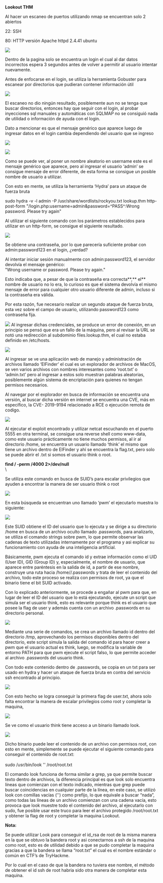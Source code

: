 ﻿**Lookout THM**

Al hacer un escaneo de puertos utilizando nmap se encuentran solo 2 abiertos

22: SSH

80: HTTP versión Apache httpd 2.4.41 ubuntu 

![](/images/archivo_1.png)

Dentro de la pagina solo se encuentra un login el cual al dar datos incorrectos espera 3 segundos antes de volver a permitir al usuario intentar nuevamente.

Antes de enfocarse en el login, se utiliza la herramienta Gobuster para escanear por directorios que pudieran contener información útil

![](/images/archivo_2.png)

El escaneo no dio ningún resultado, posiblemente aun no se tenga que buscar directorios, entonces hay que seguir con el login, al probar inyecciones sql manuales y automáticas con SQLMAP no se consiguió nada de utilidad o información de ayuda con el login.

Dato a mencionar es que el mensaje genérico que aparece luego de ingresar datos en el login cambia dependiendo del usuario que se ingreso

![](/images/archivo_3.png)

![](/images/archivo_4.png)

Como se puede ver, al poner un nombre aleatorio en username este es el mensaje genérico que aparece, pero al ingresar el usuario ‘admin’ se consigue mensaje de error diferente, de esta forma se consigue un posible nombre de usuario a utilizar.

Con esto en mente, se utiliza la herramienta ‘Hydra’ para un ataque de fuerza bruta 

sudo hydra -v -l admin -P /usr/share/wordlists/rockyou.txt lookup.thm http-post-form "/login.php:username=admin&password=^PASS^:Wrong password. Please try again"

Al utilizar el siguiente comando con los parámetros establecidos para utilizar en un http-form, se consigue el siguiente resultado.

![](/images/archivo_5.png)

Se obtiene una contraseña, por lo que parecería suficiente probar con admin:password123 en el login, ¿verdad?

Al intentar iniciar sesión manualmente con admin:password123, el servidor devolvía el mensaje genérico:\
"Wrong username or password. Please try again."

Esto indicaba que, a pesar de que la contraseña era correcta**,** el** nombre de usuario no lo era, lo curioso es que el sistema devolvía el mismo mensaje de error para cualquier otro usuario diferente de admin, incluso si la contraseña era válida.

Por esta razón, fue necesario realizar un segundo ataque de fuerza bruta, esta vez sobre el campo de usuario, utilizando password123 como contraseña fija.

![](/images/archivo_6.png)
Al ingresar dichas credenciales, se produce un error de conexión, en un principio se pensó que era un fallo de la máquina, pero al revisar la URL se notó una redirección al subdominio files.lookup.thm, el cual no estaba definido en /etc/hosts.

![](/images/archivo_7.png)

Al ingresar se ve una aplicación web de manejo y administración de archivos llamado ‘ElFinder’ el cual es un explorador de archivos de MacOS, se ven varios archivos con nombres interesantes como ‘root.txt’ o ‘admin.txt’ pero al ingresar a estos solo muestran palabras aleatorias, posiblemente algún sistema de encriptación para quienes no tengan permisos necesarios.

Al navegar por el explorador en busca de información se encuentra una versión, al buscar dicha versión en internet se encuentra una CVE, más en específico, la CVE- 2019-9194 relacionado a RCE o ejecución remota de codigo.

![](/images/archivo_8.png)

Al ejecutar el exploit encontrado y utilizar netcat escuchando en el puerto 5555 en otra terminal, se consigue una reverse shell como www-data, como este usuario prácticamente no tiene muchos permisos, al ir al directorio /home, se encuentra un usuario llamado ‘think’ el mismo que tiene un archivo dentro de ElFinder y ahí se encuentra la flag.txt, pero solo se puede abrir el .txt si somos el usuario think o root.

**find / -perm /4000 2>/dev/null**\
\


Se utiliza este comando en busca de SUID’s para escalar privilegios que ayuden a encontrar la manera de ser usuario think o root

![](/images/archivo_9.png)

En esta búsqueda se encuentran uno llamado ‘pwm’ el ejecutarlo muestra lo siguiente:

![](/images/archivo_10.png)

Este SUID obtiene el ID del usuario que lo ejecuta y se dirige a su directorio /home en busca de un archivo oculto llamado .passwords, para analizarlo, se utiliza el comando strings sobre pwm, lo que permite observar las cadenas de texto utilizadas internamente por el programa y asi explicar su funcionamiento con ayuda de una inteligencia artificial.

Básicamente, pwm ejecuta el comando id y extrae información como el UID (User ID), GID (Group ID) y, especialmente, el nombre de usuario, que aparece entre paréntesis en la salida de id, a partir de ese nombre, construye una ruta hacia /home/<usuario>/.passwords y trata de leer el contenido del archivo, todo este proceso se realiza con permisos de root, ya que el binario tiene el bit SUID activado.

Con lo explicado anteriormente, se procede a engañar al pwm para que, en lugar de leer el ID del usuario que lo está ejecutando, ejecute un script que simula ser el usuario think, esto es relevante porque think es el usuario que posee la flag de user y además cuenta con un archivo .passwords en su directorio personal.

![](/images/archivo_11.png)

Mediante una serie de comandos, se crea un archivo llamado id dentro del directorio /tmp, aprovechando los permisos disponibles dentro del directorio, este script simula la salida del comando id para hacer creer a pwm que el usuario actual es think, luego, se modifica la variable de entorno PATH para que pwm ejecute el script falso, lo que permite acceder al archivo .passwords del usuario think.

Con todo este contenido dentro de .passwords, se copia en un txt para ser usado en hydra y hacer un ataque de fuerza bruta en contra del servicio ssh encontrado al principio.

![](/images/archivo_12.png)

Con esto hecho se logra conseguir la primera flag de user.txt, ahora solo falta encontrar la manera de escalar privilegios como root y completar la maquina,

![](/images/archivo_13.png)

Se ve como el usuario think tiene acceso a un binario llamado look.

![](/images/archivo_14.png)

Dicho binario puede leer el contenido de un archivo con permisos root, con esto en mente, simplemente se puede ejecutar el siguiente comando para conseguir el contenido de root.txt:\
\
sudo /usr/bin/look '' /root/root.txt

El comando look funciona de forma similar a grep, ya que permite buscar texto dentro de archivos, la diferencia principal es que look solo encuentra líneas que comienzan con el texto indicado, mientras que grep puede buscar coincidencias en cualquier parte de la línea, en este caso, se utilizó look con comillas vacías ('') como prefijo, lo que equivale a buscar “nada”, como todas las líneas de un archivo comienzan con una cadena vacía, esto provoca que look muestre todo el contenido del archivo, al ejecutarlo con sudo, fue posible usar este truco para leer el archivo protegido /root/root.txt y obtener la flag de root y completar la maquina Lookout.

**Nota:**

Se puede utilizar Look para conseguir el  id\_rsa de root de la misma manera en la que se obtuvo la bandera root y asi conectarnos a ssh de la maquina como root, esto es de utilidad debido a que se pudo completar la maquina gracias a que la bandera se llama “root.txt” el cual es el nombre estándar o común en CTF’s de TryHackme.

Por lo cual en el caso de que la bandera no tuviera ese nombre, el método de obtener el id ssh de root habria sido otra manera de completar esta maquina.
